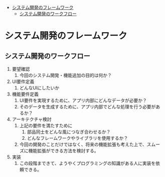 - [システム開発のフレームワーク](#システム開発のフレームワーク)
  - [システム開発のワークフロー](#システム開発のワークフロー)

# システム開発のフレームワーク

## システム開発のワークフロー

1. 要望確認
   1. 今回のシステム開発・機能追加の目的は何か？
2. UI要件定義
   1. どんなUIにしたいか
3. 機能要件定義
   1. UI要件を実現するために、アプリ内部にどんなデータが必要か？
   2. そのデータを生成するために、アプリ内部でどんな処理を行う必要があるか？
4. アーキテクチャ検討
   1. 上記の要件を満たすために
      1. 部品同士をどんな風につなぎ合わせるか？
      2. どんなフレームワークやライブラリを使用するか？
   2. 今回の開発のことだけではなく、将来の機能拡張も考えた上で、スムーズに機能拡張ができる方法を検討する。
5. 実装
   1. この段階まできて、ようやくプログラミングの知識がある人に実装を依頼できる。

